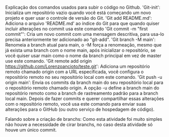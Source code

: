 Explicação dos comandos usados para subir o código no Github.
'Git-init': Inicializa um repositório vazio quando você está começando um novo projeto e quer usar o controle de versão do Git.
'Git add README.md': Adiciona o arquivo 'README.md' ao índice do Git para que quando quiser incluir alterações no commit usa este comando
'Git commit -m "first commit"':  Cria um novo commit com uma mensagem descritiva, para usa-lo precisa anteriormente ter adicionado ao "git-add".
'Git branch -M main': Renomeia a branch atual para main, o -M força a renomeação, mesmo que já exista uma branch com o nome main, após inicializar o repositório, se você quiser usar main como o nome da branch principal em vez de master use este comando.
'Git remote add origin https://github.com/Lorenzoancioto/teste.git': Adiciona um repositório remoto chamado origin com a URL especificada, você configura o repositório remoto no seu repositório local com este comando.
'Git push -u origin main': Envia os commits da branch main do seu repositório local para o repositório remoto chamado origin. A opção -u define a branch main do repositório remoto como a branch de rastreamento padrão para a branch local main. Depois de fazer commits e querer compartilhar essas alterações com o repositório remoto, você usa este comando para enviar suas alterações para o GitHub (ou outro serviço de hospedagem de código).

Falando sobre a criação de branchs:
Como esta atividade foi muito simples não houve a necessidade de cirar branchs, no caso desta atividade só houve um único commit.
